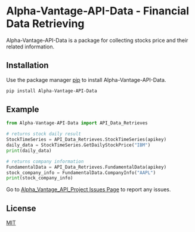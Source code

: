 # Alpha-Vantage-API-Data - Financial Data Retrieving

Alpha-Vantage-API-Data is a package for collecting stocks price and 
their related information.

## Installation

Use the package manager [pip](https://pip.pypa.io/en/stable/) to install Alpha-Vantage-API-Data.

```bash
pip install Alpha-Vantage-API-Data
```

## Example

```python
from Alpha-Vantage-API-Data import API_Data_Retrieves

# returns stock daily result 
StockTimeSeries = API_Data_Retrieves.StockTimeSeries(apikey)
daily_data = StockTimeSeries.GetDailyStockPrice("IBM")
print(daily_data)

# returns company information
FundamentalData = API_Data_Retrieves.FundamentalData(apikey)
stock_company_info = FundamentalData.CompanyInfo("AAPL")
print(stock_company_info)
```

Go to [Alpha_Vantage_API_Project Issues Page](https://github.com/codemakerss/Alpha_Vantage_API_Project/issues) to report any issues.

## License
[MIT](https://choosealicense.com/licenses/mit/)